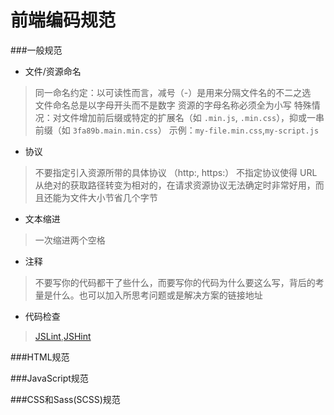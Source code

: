 # 前端编码规范

###一般规范
* 文件/资源命名
>同一命名约定：以可读性而言，减号（-）是用来分隔文件名的不二之选  
>文件命名总是以字母开头而不是数字
>资源的字母名称必须全为小写
>特殊情况：对文件增加前后缀或特定的扩展名（如 `.min.js`, `.min.css`），抑或一串前缀（如 `3fa89b.main.min.css`）
>示例：`my-file.min.css`,`my-script.js`

* 协议
>不要指定引入资源所带的具体协议 （http:, https:）
>不指定协议使得 URL 从绝对的获取路径转变为相对的，在请求资源协议无法确定时非常好用，而且还能为文件大小节省几个字节
* 文本缩进
>一次缩进两个空格

* 注释
>不要写你的代码都干了些什么，而要写你的代码为什么要这么写，背后的考量是什么。也可以加入所思考问题或是解决方案的链接地址

* 代码检查
> [JSLint](http://www.jslint.com/),[JSHint](http://jshint.com/)

###HTML规范


###JavaScript规范


###CSS和Sass(SCSS)规范
